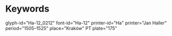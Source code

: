 # Keywords
glyph-id="Ha-12_0212"
font-id="Ha-12"
printer-id="Ha"
printer="Jan Haller"
period="1505–1525"
place="Kraków"
PT plate="175"
